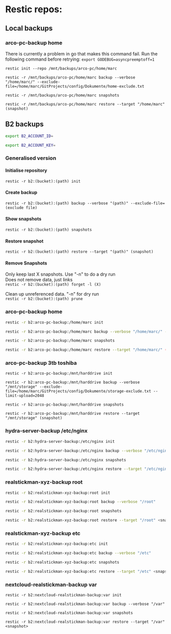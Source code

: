 # Restic repos:

## Local backups

### arco-pc-backup home
There is currently a problem in go that makes this command fail. Run the following command before retrying: `export GODEBUG=asyncpreemptoff=1`  
```
restic init --repo /mnt/backups/arco-pc/home/marc
```
```
restic -r /mnt/backups/arco-pc/home/marc backup --verbose "/home/marc/" --exclude-file=/home/marc/GitProjects/config/Dokumente/home-exclude.txt
```
```
restic -r /mnt/backups/arco-pc/home/marc snapshots
```
```
restic -r /mnt/backups/arco-pc/home/marc restore --target "/home/marc" (snapshot)
```

## B2 backups
```bash
export B2_ACCOUNT_ID=
```
```bash
export B2_ACCOUNT_KEY=
```

### Generalised version

#### Initialise repository
`restic -r b2:(bucket):(path) init`  

#### Create backup
`restic -r b2:(bucket):(path) backup --verbose "(path)" --exclude-file=(exclude file)`

#### Show snapshots
`restic -r b2:(bucket):(path) snapshots`  

#### Restore snapshot
`restic -r b2:(bucket):(path) restore --target "(path)" (snapshot)`  

#### Remove Snapshots
Only keep last X snapshots. Use "-n" to do a dry run  
Does not remove data, just links  
`restic -r b2:(bucket):(path) forget -l (X)`  

Clean up unreferenced data. "-n" for dry run  
`restic -r b2:(bucket):(path) prune`  


### arco-pc-backup home
```bash
restic -r b2:arco-pc-backup:/home/marc init
```
```bash
restic -r b2:arco-pc-backup:/home/marc backup --verbose "/home/marc/" --exclude-file=/home/marc/GitProjects/config/Dokumente/home-exclude.txt
```
```bash
restic -r b2:arco-pc-backup:/home/marc snapshots
```
```bash
restic -r b2:arco-pc-backup:/home/marc restore --target "/home/marc/" (snapshot)
```

### arco-pc-backup 3tb toshiba
```
restic -r b2:arco-pc-backup:/mnt/harddrive init
```
```
restic -r b2:arco-pc-backup:/mnt/harddrive backup --verbose "/mnt/storage" --exclude-file=/home/marc/GitProjects/config/Dokumente/storage-exclude.txt --limit-upload=2048

```
```
restic -r b2:arco-pc-backup:/mnt/harddrive snapshots
```
```
restic -r b2:arco-pc-backup:/mnt/harddrive restore --target "/mnt/storage" (snapshot)
```

### hydra-server-backup /etc/nginx
```bash
restic -r b2:hydra-server-backup:/etc/nginx init
```
```bash
restic -r b2:hydra-server-backup:/etc/nginx backup --verbose "/etc/nginx"
```
```bash
restic -r b2:hydra-server-backup:/etc/nginx snapshots 
```
```bash
restic -r b2:hydra-server-backup:/etc/nginx restore --target "/etc/nginx" <snapshot>
```

### realstickman-xyz-backup root
```bash
restic -r b2:realstickman-xyz-backup:root init
```
```bash
restic -r b2:realstickman-xyz-backup:root backup --verbose "/root"
```
```bash
restic -r b2:realstickman-xyz-backup:root snapshots 
```
```bash
restic -r b2:realstickman-xyz-backup:root restore --target "/root" <snapshot>
```

### realstickman-xyz-backup etc
```bash
restic -r b2:realstickman-xyz-backup:etc init
```
```bash
restic -r b2:realstickman-xyz-backup:etc backup --verbose "/etc"
```
```bash
restic -r b2:realstickman-xyz-backup:etc snapshots 
```
```bash
restic -r b2:realstickman-xyz-backup:etc restore --target "/etc" <snapshot>
```

### nextcloud-realstickman-backup var
```
restic -r b2:nextcloud-realstickman-backup:var init
```
```
restic -r b2:nextcloud-realstickman-backup:var backup --verbose "/var"
```
```
restic -r b2:nextcloud-realstickman-backup:var snapshots 
```
```
restic -r b2:nextcloud-realstickman-backup:var restore --target "/var" <snapshot>
```
